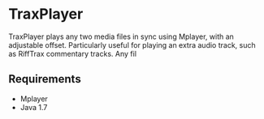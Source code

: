 TraxPlayer
==========

TraxPlayer plays any two media files in sync using Mplayer, with an 
adjustable offset. Particularly useful for playing an extra audio track,
such as RiffTrax commentary tracks. Any fil


## Requirements
- Mplayer
- Java 1.7


